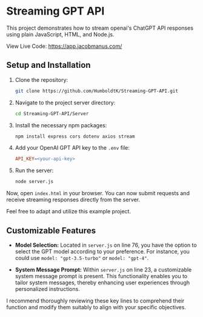 # Streaming GPT API

This project demonstrates how to stream openai's ChatGPT API responses using plain JavaScript, HTML, and Node.js. 

View Live Code: https://app.jacobmanus.com/

## Setup and Installation

1. Clone the repository:
    ```bash
    git clone https://github.com/HumboldtK/Streaming-GPT-API.git
    ```

2. Navigate to the project server directory:
    ```bash
    cd Streaming-GPT-API/Server
    ```

3. Install the necessary npm packages:
    ```bash
    npm install express cors dotenv axios stream
    ```

4. Add your OpenAI GPT API key to the `.env` file:
    ```makefile
    API_KEY=<your-api-key>
    ```

5. Run the server:
    ```bash
    node server.js
    ```

Now, open `index.html` in your browser. You can now submit requests and receive streaming responses directly from the server.


Feel free to adapt and utilize this example project.

## Customizable Features

- **Model Selection:** Located in `server.js` on line 76, you have the option to select the GPT model according to your preference. For instance, you could use `model: "gpt-3.5-turbo"` or `model: "gpt-4"`.

- **System Message Prompt:** Within `server.js` on line 23, a customizable system message prompt is present. This functionality enables you to tailor system messages, thereby enhancing user experiences through personalized instructions.

I recommend thoroughly reviewing these key lines to comprehend their function and modify them suitably to align with your specific objectives.

